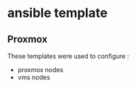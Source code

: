# ansible template

## Proxmox

These templates were used to configure : 
- proxmox nodes
- vms nodes
